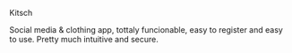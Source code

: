 Kitsch

Social media & clothing app, tottaly funcionable, easy to register and easy to use. 
Pretty much intuitive and secure.

